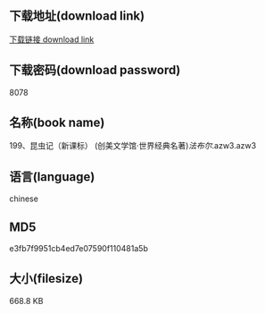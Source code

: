 ## 下载地址(download link)
[下载链接 download link](https://voluble-croquembouche-d321dc.netlify.app/?s=199%E3%80%81%E6%98%86%E8%99%AB%E8%AE%B0%EF%BC%88%E6%96%B0%E8%AF%BE%E6%A0%87%EF%BC%89+%28%E5%88%9B%E7%BE%8E%E6%96%87%E5%AD%A6%E9%A6%86%C2%B7%E4%B8%96%E7%95%8C%E7%BB%8F%E5%85%B8%E5%90%8D%E8%91%97%29_%E6%B3%95%E5%B8%83%E5%B0%94_.azw3)

## 下载密码(download password)
8078

## 名称(book name)
199、昆虫记（新课标） (创美文学馆·世界经典名著)_法布尔_.azw3.azw3

## 语言(language)
chinese

## MD5
e3fb7f9951cb4ed7e07590f110481a5b

## 大小(filesize)
668.8 KB
